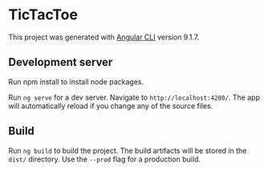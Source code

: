 # TicTacToe

This project was generated with [Angular CLI](https://github.com/angular/angular-cli) version 9.1.7.

## Development server

Run npm install to install node packages.

Run `ng serve` for a dev server. Navigate to `http://localhost:4200/`. The app will automatically reload if you change any of the source files.

## Build

Run `ng build` to build the project. The build artifacts will be stored in the `dist/` directory. Use the `--prod` flag for a production build.
